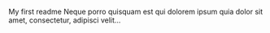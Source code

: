My first readme
Neque porro quisquam est qui dolorem ipsum quia dolor sit amet, consectetur, adipisci velit...
